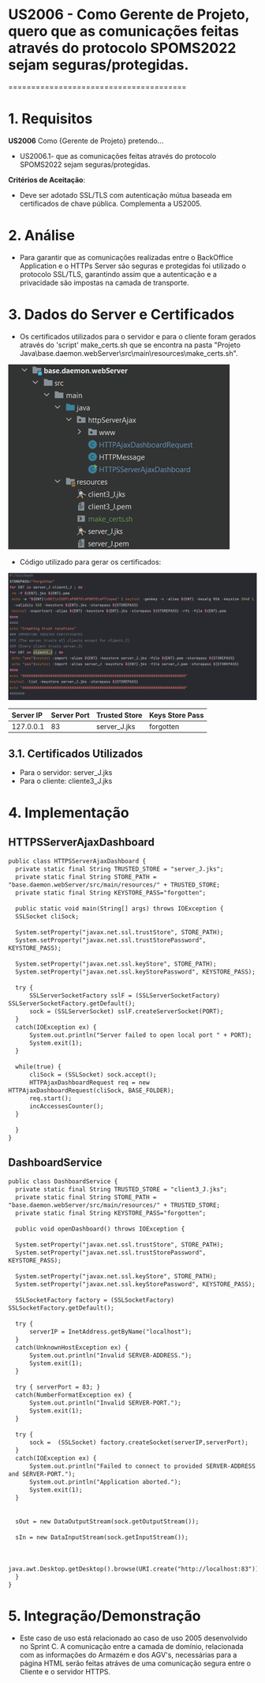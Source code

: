 # US2006 - Como Gerente de Projeto, quero que as comunicações feitas através do protocolo SPOMS2022 sejam seguras/protegidas.
=======================================

# 1. Requisitos

**US2006** Como {Gerente de Projeto} pretendo...

- US2006.1- que as comunicações feitas através do protocolo SPOMS2022 sejam seguras/protegidas.

**Critérios de Aceitação**:

- Deve ser adotado SSL/TLS com autenticação mútua baseada em certificados de chave pública.
  Complementa a US2005.

# 2. Análise

- Para garantir que as comunicações realizadas entre o BackOffice Application
  e o HTTPs Server são seguras e protegidas foi utilizado o protocolo SSL/TLS, garantindo assim que
  a autenticação e a privacidade são impostas na camada de transporte.

# 3. Dados do Server e Certificados
- Os certificados utilizados para o servidor e para o cliente foram gerados através do 'script' make_certs.sh que se encontra na pasta "Projeto Java\base.daemon.webServer\src\main\resources\make_certs.sh".

![certificates_SSL.png](resources/certificates.png)

- Código utilizado para gerar os certificados:

![script.png](resources/script.png)

| Server IP   | Server Port | Trusted Store | Keys Store Pass |
|:------------|:------------|:--------------|:----------------|
| 127.0.0.1   | 83          | server_J.jks  | forgotten       |

## 3.1. Certificados Utilizados

- Para o servidor: server_J.jks 
- Para o cliente: cliente3_J.jks 

# 4. Implementação

## HTTPSServerAjaxDashboard

    public class HTTPSServerAjaxDashboard {
      private static final String TRUSTED_STORE = "server_J.jks";
      private static final String STORE_PATH = "base.daemon.webServer/src/main/resources/" + TRUSTED_STORE;
      private static final String KEYSTORE_PASS="forgotten";
      
      public static void main(String[] args) throws IOException {
      SSLSocket cliSock;
      
      System.setProperty("javax.net.ssl.trustStore", STORE_PATH);
      System.setProperty("javax.net.ssl.trustStorePassword", KEYSTORE_PASS);
      
      System.setProperty("javax.net.ssl.keyStore", STORE_PATH);
      System.setProperty("javax.net.ssl.keyStorePassword", KEYSTORE_PASS);
      
      try {
          SSLServerSocketFactory sslF = (SSLServerSocketFactory) SSLServerSocketFactory.getDefault();
          sock = (SSLServerSocket) sslF.createServerSocket(PORT);
      }
      catch(IOException ex) {
          System.out.println("Server failed to open local port " + PORT);
          System.exit(1);
      }
      
      while(true) {
          cliSock = (SSLSocket) sock.accept();
          HTTPAjaxDashboardRequest req = new HTTPAjaxDashboardRequest(cliSock, BASE_FOLDER);
          req.start();
          incAccessesCounter();
      }
      
      }
    }

## DashboardService

    public class DashboardService {
      private static final String TRUSTED_STORE = "client3_J.jks";
      private static final String STORE_PATH = "base.daemon.webServer/src/main/resources/" + TRUSTED_STORE;
      private static final String KEYSTORE_PASS="forgotten";
      
      public void openDashboard() throws IOException {
      
      System.setProperty("javax.net.ssl.trustStore", STORE_PATH);
      System.setProperty("javax.net.ssl.trustStorePassword", KEYSTORE_PASS);
      
      System.setProperty("javax.net.ssl.keyStore", STORE_PATH);
      System.setProperty("javax.net.ssl.keyStorePassword", KEYSTORE_PASS);
      
      SSLSocketFactory factory = (SSLSocketFactory) SSLSocketFactory.getDefault();
      
      try {
          serverIP = InetAddress.getByName("localhost");
      }
      catch(UnknownHostException ex) {
          System.out.println("Invalid SERVER-ADDRESS.");
          System.exit(1);
      }
      
      try { serverPort = 83; }
      catch(NumberFormatException ex) {
          System.out.println("Invalid SERVER-PORT.");
          System.exit(1);
      }
      
      try {
          sock =  (SSLSocket) factory.createSocket(serverIP,serverPort);
      }
      catch(IOException ex) {
          System.out.println("Failed to connect to provided SERVER-ADDRESS and SERVER-PORT.");
          System.out.println("Application aborted.");
          System.exit(1);
      }
      
      
      sOut = new DataOutputStream(sock.getOutputStream());
      
      sIn = new DataInputStream(sock.getInputStream());
      
      
      java.awt.Desktop.getDesktop().browse(URI.create("http://localhost:83"));
      }
    }


# 5. Integração/Demonstração

- Este caso de uso está relacionado ao caso de uso 2005 desenvolvido no Sprint C. A comunicação entre a camada de domínio, relacionada com as informações do Armazém e dos AGV's, necessárias para a página HTML serão feitas atráves de uma comunicação segura entre o Cliente e o servidor HTTPS.

